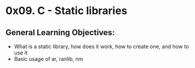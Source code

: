 # 0x09. C - Static libraries
## General Learning Objectives:

- What is a static library, how does it work, how to create one, and how to use it
- Basic usage of ar, ranlib, nm
